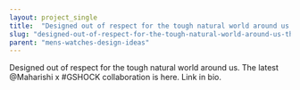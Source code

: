 ```yaml
---
layout: project_single
title:  "Designed out of respect for the tough natural world around us. The latest @Maharishi x #GSHOCK collaboration is here. Link in bio."
slug: "designed-out-of-respect-for-the-tough-natural-world-around-us-the-latest-at-maharishi-x"
parent: "mens-watches-design-ideas"
---
```

Designed out of respect for the tough natural world around us. The latest @Maharishi x #GSHOCK collaboration is here. Link in bio.